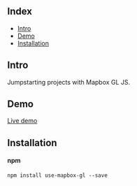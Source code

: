 ## Index

- [Intro](#intro)
- [Demo](#demo)
- [Installation](#installation)

## Intro

Jumpstarting projects with Mapbox GL JS.

## Demo

[Live demo](http://use-mapbox-gl.iding.ir)

## Installation

#### npm

```
npm install use-mapbox-gl --save
```
